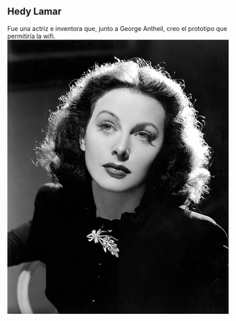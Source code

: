 ## Hedy Lamar
Fue una actriz e inventora que, junto a George Antheil, creo el prototipo que permitiría la wifi.
![image](/Imagenes/Hedy.jpg)
